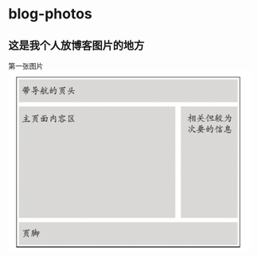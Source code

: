 # blog-photos
## 这是我个人放博客图片的地方
第一张图片  
![image](https://github.com/Cheng-China/blog-photos/blob/master/page.png)

